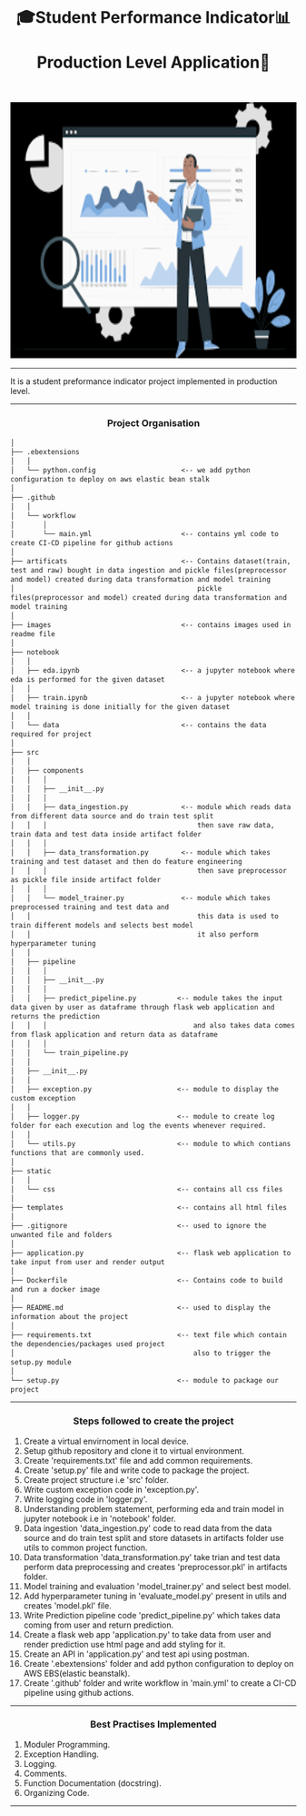 <h1 align="center">🎓Student Performance Indicator📊<br><br>Production Level Application🚀<br><br></h1>

<p align="center"><img src="images/image-1.png" width="700" height="450"></p> 

---

It is a student preformance indicator project implemented in production level.

---

<h3 align="center">Project Organisation</h3>  

```
│  
├── .ebextensions
│   │
│   └── python.config                     <-- we add python configuration to deploy on aws elastic bean stalk
│  
├── .github
│   │
│   └── workflow                          
│       │
│       └── main.yml                      <-- contains yml code to create CI-CD pipeline for github actions
│  
├── artificats                            <-- Contains dataset(train, test and raw) bought in data ingestion and pickle files(preprocessor and model) created during data transformation and model training
│                                             pickle files(preprocessor and model) created during data transformation and model training
│  
├── images                                <-- contains images used in readme file
│  
├── notebook
│   │
│   ├── eda.ipynb                         <-- a jupyter notebook where eda is performed for the given dataset
│   │
│   ├── train.ipynb                       <-- a jupyter notebook where model training is done initially for the given dataset
│   │
│   └── data                              <-- contains the data required for project
│   
├── src
│   │
│   ├── components
│   │   │
│   │   ├── __init__.py
│   │   │
│   │   ├── data_ingestion.py             <-- module which reads data from different data source and do train test split
│   │   │                                     then save raw data, train data and test data inside artifact folder 
│   │   │
│   │   ├── data_transformation.py        <-- module which takes training and test dataset and then do feature engineering
│   │   │                                     then save preprocessor as pickle file inside artifact folder 
│   │   │
│   │   └── model_trainer.py              <-- module which takes preprocessed training and test data and 
│   │                                         this data is used to train different models and selects best model 
│   │                                         it also perform hyperparameter tuning 
│   │
│   ├── pipeline
│   │   │
│   │   ├── __init__.py
│   │   │
│   │   ├── predict_pipeline.py          <-- module takes the input data given by user as dataframe through flask web application and returns the prediction
│   │   │                                    and also takes data comes from flask application and return data as dataframe
│   │   │
│   │   └── train_pipeline.py
│   │
│   ├── __init__.py
│   │
│   ├── exception.py                     <-- module to display the custom exception
│   │
│   ├── logger.py                        <-- module to create log folder for each execution and log the events whenever required.
│   │
│   └── utils.py                         <-- module to which contians functions that are commonly used.
│   
├── static
│   │
│   └── css                              <-- contains all css files
│   
├── templates                            <-- contains all html files
│
├── .gitignore                           <-- used to ignore the unwanted file and folders
│
├── application.py                       <-- flask web application to take input from user and render output
│
├── Dockerfile                           <-- Contains code to build and run a docker image
│
├── README.md                            <-- used to display the information about the project
│
├── requirements.txt                     <-- text file which contain the dependencies/packages used project 
│                                            also to trigger the setup.py module
│
└── setup.py                             <-- module to package our project
```

---

<h3 align="center">Steps followed to create the project</h3>

1. Create a virtual envirnoment in local device.
2. Setup github repository and clone it to virtual environment.
3. Create 'requirements.txt' file and add common requirements.
4. Create 'setup.py' file and write code to package the project.
5. Create project structure i.e 'src' folder.
6. Write custom exception code in 'exception.py'.
7. Write logging code in 'logger.py'.
8. Understanding problem statement, performing eda and train model in jupyter notebook i.e in 'notebook' folder.
9. Data ingestion 'data_ingestion.py' code to read data from the data source and do train test split and store datasets in artifacts folder use utils to common project function.
10. Data transformation 'data_transformation.py' take trian and test data perform data preprocessing and creates 'preprocessor.pkl' in artifacts folder.
11. Model training and evaluation 'model_trainer.py' and select best model.
12. Add hyperparameter tuning in 'evaluate_model.py' present in utils and creates 'model.pkl' file.
13. Write Prediction pipeline code 'predict_pipeline.py' which takes data coming from user and return prediction.
14. Create a flask web app 'application.py' to take data from user and render prediction use html page and add styling for it.
15. Create an API in 'application.py' and test api using postman.
16. Create '.ebextensions' folder and add python configuration to deploy on AWS EBS(elastic beanstalk).
17. Create '.github' folder and write workflow in 'main.yml' to create a CI-CD pipeline using github actions. 

---

<h3 align="center">Best Practises Implemented</h3>

1. Moduler Programming.
2. Exception Handling.
3. Logging.
4. Comments.
5. Function Documentation (docstring).
6. Organizing Code.

---
